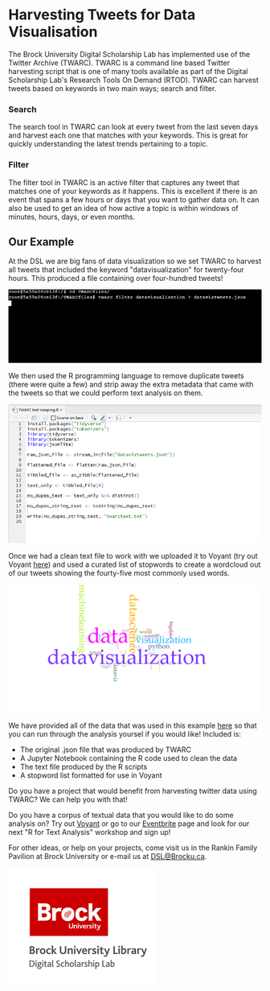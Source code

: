 
# Harvesting Tweets for Data Visualisation

The Brock University Digital Scholarship Lab has implemented use of the Twitter Archive (TWARC). TWARC is a command line based Twitter harvesting script that is one of many tools available as part of the Digital Scholarship Lab's Research Tools On Demand (RTOD).  TWARC can harvest tweets based on keywords in two main ways; search and filter.

### Search

The search tool in TWARC can look at every tweet from the last seven days and harvest each one that matches with your keywords.  This is great for quickly understanding the latest trends pertaining to a topic.

### Filter

The filter tool in TWARC is an active filter that captures any tweet that matches one of your keywords as it happens.  This is excellent if there is an event that spans a few hours or days that you want to gather data on.  It can also be used to get an idea of how active a topic is within windows of minutes, hours, days, or even months.

## Our Example

At the DSL we are big fans of data visualization so we set TWARC to harvest all tweets that included the keyword "datavisualization" for twenty-four hours.  This produced a file containing over four-hundred tweets!

![TWARC in Action][twarc]

We then used the R programming language to remove duplicate tweets (there were quite a few) and strip away the extra metadata that came with the tweets so that we could perform text analysis on them.

![Processing the Data][rprocess]

Once we had a clean text file to work with we uploaded it to Voyant (try out Voyant [here](https://voyant-tools.org/)) and used a curated list of stopwords to create a wordcloud out of our tweets showing the fourty-five most commonly used words.

![Data Viz Word Cloud][wordcloud]

We have provided all of the data that was used in this example [here](https://github.com/BrockDSL/TWARC_Case_Study/tree/master/Example_Files) so that you can run through the analysis yoursel if you would like!  Included is:

- The original .json file that was produced by TWARC
- A Jupyter Notebook containing the R code used to clean the data
- The text file produced by the R scripts
- A stopword list formatted for use in Voyant


Do you have a project that would benefit from harvesting twitter data using TWARC?  We can help you with that!

Do you have a corpus of textual data that you would like to do some analysis on?  Try out [Voyant](https://voyant-tools.org/) or go to our [Eventbrite](https://experiencebu.brocku.ca/organization/dsl/events) page and look for our next "R for Text Analysis" workshop and sign up!

For other ideas, or help on your projects, come visit us in the Rankin Family Pavilion at Brock University or e-mail us at DSL@Brocku.ca.

![DSL Logo][dsllogo]

<!--- Please use reference style images so that it is easier to update pictures later --->

[dsllogo]: dsl_logo.png
[wordcloud]: voyantviz.png
[twarc]: twarc.png
[rprocess]: processing.png
